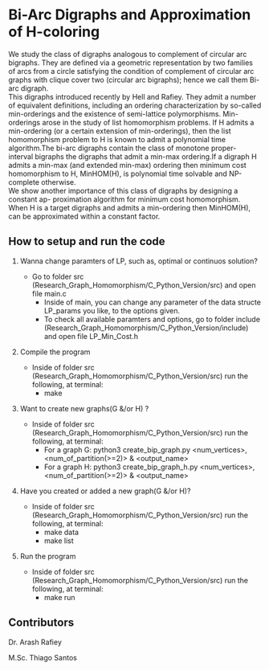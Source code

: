 # Bi-Arc Digraphs and Approximation of H-coloring

We study the class of digraphs analogous to complement of circular arc bigraphs. They are defined via a geometric representation by two families of arcs from a circle satisfying  the  condition  of  complement  of  circular  arc  graphs  with  clique  cover  two (circular arc bigraphs); hence we call them
Bi-arc digraph. </br>
This digraphs introduced recently by Hell and Rafiey.  They admit a number of equivalent definitions, including an ordering characterization by so-called min-orderings and the existence of semi-lattice polymorphisms.  Min-orderings arose in the study of list  homomorphism  problems. If H admits  a  min-ordering  (or  a  certain  extension
of  min-orderings),  then  the  list  homomorphism  problem  to H is  known  to  admit  a polynomial time algorithm.The bi-arc digraphs contain the class of monotone proper- interval bigraphs the digraphs that admit a min-max ordering.If a digraph H admits a min-max (and extended min-max) ordering then minimum cost homomorphism to H, MinHOM(H), is polynomial time solvable and NP-complete otherwise.</br>
We show another importance of this class of digraphs by designing a constant ap- proximation algorithm for minimum cost homomorphism.  When H is a target digraphs and admits a min-ordering then MinHOM(H), can be approximated within a constant factor.

## How to setup and run the code

1) Wanna change paramters of LP, such as, optimal or continuos solution?
	* Go to folder src (Research_Graph_Homomorphism/C_Python_Version/src) and open file main.c
		* Inside of main, you can change any parameter of the data structe LP_params you like, to the options given.
		* To check all available paramters and options, go to folder include (Research_Graph_Homomorphism/C_Python_Version/include) and open file LP_Min_Cost.h

2) Compile the program
	* Inside of folder src (Research_Graph_Homomorphism/C_Python_Version/src) run the following, at terminal:
		* make
3) Want to create new graphs(G &/or H) ? 
	* Inside of folder src (Research_Graph_Homomorphism/C_Python_Version/src) run the following, at terminal:
		* For a graph G: python3 create_bip_graph.py <num_vertices>, <num_of_partition(>=2)> & <output_name>
		* For a graph H: python3 create_bip_graph_h.py <num_vertices>, <num_of_partition(>=2)> & <output_name>

4) Have you created or added a new graph(G &/or H)? 
	* Inside of folder src (Research_Graph_Homomorphism/C_Python_Version/src) run the following, at terminal:
		* make data
		* make list

5) Run the program
	* Inside of folder src (Research_Graph_Homomorphism/C_Python_Version/src) run the following, at terminal:
		* make run

## Contributors

Dr. Arash Rafiey

M.Sc. Thiago Santos

